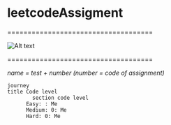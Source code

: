 # leetcodeAssigment

====================================

![Alt text](https://lanit.com.vn/wp-content/uploads/2023/09/leetcode.png "Optional title")

====================================

_name = test + number (number = code of assignment)_

```mermaid
journey
title Code level
        section code level
      Easy: : Me
      Medium: 0: Me
      Hard: 0: Me

```
